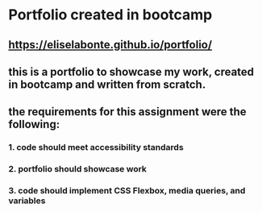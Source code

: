 # Portfolio created in bootcamp

## https://eliselabonte.github.io/portfolio/

## this is a portfolio to showcase my work, created in bootcamp and written from scratch.

## the requirements for this assignment were the following:

### 1. code should meet accessibility standards
### 2. portfolio should showcase work
### 3. code should implement CSS Flexbox, media queries, and variables

